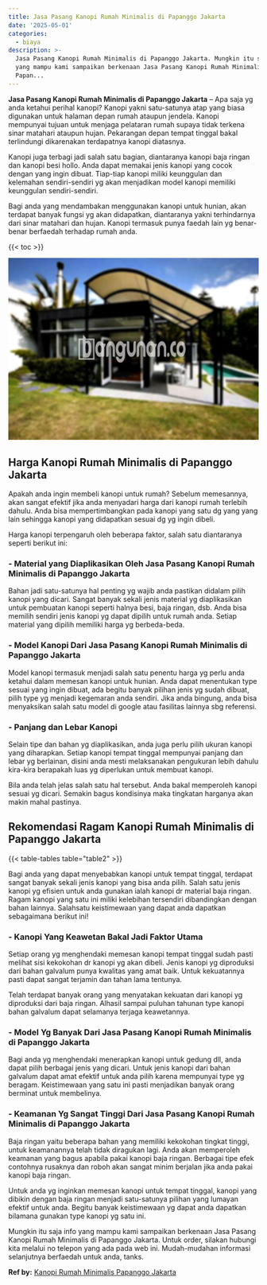 ```yaml
---
title: Jasa Pasang Kanopi Rumah Minimalis di Papanggo Jakarta
date: '2025-05-01'
categories:
  - biaya
description: >-
  Jasa Pasang Kanopi Rumah Minimalis di Papanggo Jakarta. Mungkin itu saja info
  yang mampu kami sampaikan berkenaan Jasa Pasang Kanopi Rumah Minimalis di
  Papan...
---
```


**Jasa Pasang Kanopi Rumah Minimalis di Papanggo Jakarta** – Apa saja yg anda ketahui perihal kanopi? Kanopi yakni satu-satunya atap yang biasa digunakan untuk halaman depan rumah ataupun jendela. Kanopi mempunyai tujuan untuk menjaga pelataran rumah supaya tidak terkena sinar matahari ataupun hujan. Pekarangan depan tempat tinggal bakal terlindungi dikarenakan terdapatnya kanopi diatasnya.

Kanopi juga terbagi jadi salah satu bagian, diantaranya kanopi baja ringan dan kanopi besi hollo. Anda dapat memakai jenis kanopi yang cocok dengan yang ingin dibuat. Tiap-tiap kanopi miliki keunggulan dan kelemahan sendiri-sendiri yg akan menjadikan model kanopi memiliki keunggulan sendiri-sendiri.

Bagi anda yang mendambakan menggunakan kanopi untuk hunian, akan terdapat banyak fungsi yg akan didapatkan, diantaranya yakni terhindarnya dari sinar matahari dan hujan. Kanopi termasuk punya faedah lain yg benar-benar berfaedah terhadap rumah anda.

{{< toc >}}

![Jasa Pasang Kanopi Rumah Minimalis di Papanggo Jakarta](/images/harga-kanopi-minimalis-64.png)

## Harga Kanopi Rumah Minimalis di Papanggo Jakarta

Apakah anda ingin membeli kanopi untuk rumah? Sebelum memesannya, akan sangat efektif jika anda menyadari harga dari kanopi rumah terlebih dahulu. Anda bisa mempertimbangkan pada kanopi yang satu dg yang yang lain sehingga kanopi yang didapatkan sesuai dg yg ingin dibeli.

Harga kanopi terpengaruh oleh beberapa faktor, salah satu diantaranya seperti berikut ini:

### \- Material yang Diaplikasikan Oleh Jasa Pasang Kanopi Rumah Minimalis di Papanggo Jakarta

Bahan jadi satu-satunya hal penting yg wajib anda pastikan didalam pilih kanopi yang dicari. Sangat banyak sekali jenis material yg diaplikasikan untuk pembuatan kanopi seperti halnya besi, baja ringan, dsb. Anda bisa memilih sendiri jenis kanopi yg dapat dipilih untuk rumah anda. Setiap material yang dipilih memiliki harga yg berbeda-beda.

### \- Model Kanopi Dari Jasa Pasang Kanopi Rumah Minimalis di Papanggo Jakarta

Model kanopi termasuk menjadi salah satu penentu harga yg perlu anda ketahui dalam memesan kanopi untuk hunian. Anda dapat menentukan type sesuai yang ingin dibuat, ada begitu banyak pilihan jenis yg sudah dibuat, pilih type yg menjadi kegemaran anda sendiri. Jika anda bingung, anda bisa menyaksikan salah satu model di google atau fasilitas lainnya sbg referensi.

### \- Panjang dan Lebar Kanopi

Selain tipe dan bahan yg diaplikasikan, anda juga perlu pilih ukuran kanopi yang diharapkan. Setiap kanopi tempat tinggal mempunyai panjang dan lebar yg berlainan, disini anda mesti melaksanakan pengukuran lebih dahulu kira-kira berapakah luas yg diperlukan untuk membuat kanopi.

Bila anda telah jelas salah satu hal tersebut. Anda bakal memperoleh kanopi sesuai yg dicari. Semakin bagus kondisinya maka tingkatan harganya akan makin mahal pastinya.

## Rekomendasi Ragam Kanopi Rumah Minimalis di Papanggo Jakarta

{{< table-tables table="table2" >}}

Bagi anda yang dapat menyebabkan kanopi untuk tempat tinggal, terdapat sangat banyak sekali jenis kanopi yang bisa anda pilih. Salah satu jenis kanopi yg efisien untuk anda gunakan ialah kanopi dr material baja ringan. Ragam kanopi yang satu ini miliki kelebihan tersendiri dibandingkan dengan bahan lainnya. Salahsatu keistimewaan yang dapat anda dapatkan sebagaimana berikut ini!

### \- Kanopi Yang Keawetan Bakal Jadi Faktor Utama

Setiap orang yg menghendaki memesan kanopi tempat tinggal sudah pasti melihat sisi kekokohan dr kanopi yg akan dibeli. Jenis kanopi yg diproduksi dari bahan galvalum punya kwalitas yang amat baik. Untuk kekuatannya pasti dapat sangat terjamin dan tahan lama tentunya.

Telah terdapat banyak orang yang menyatakan kekuatan dari kanopi yg diproduksi dari baja ringan. Alhasil sampai puluhan tahunan type kanopi bahan galvalum dapat selamanya terjaga keawetannya.

### \- Model Yg Banyak Dari Jasa Pasang Kanopi Rumah Minimalis di Papanggo Jakarta

Bagi anda yg menghendaki menerapkan kanopi untuk gedung dll, anda dapat pilih berbagai jenis yang dicari. Untuk jenis kanopi dari bahan galvalum dapat amat efektif untuk anda pilih karena mempunyai type yg beragam. Keistimewaan yang satu ini pasti menjadikan banyak orang berminat untuk membelinya.

### \- Keamanan Yg Sangat Tinggi Dari Jasa Pasang Kanopi Rumah Minimalis di Papanggo Jakarta

Baja ringan yaitu beberapa bahan yang memiliki kekokohan tingkat tinggi, untuk keamanannya telah tidak diragukan lagi. Anda akan memperoleh keamanan yang bagus apabila pakai kanopi baja ringan. Berbagai tipe efek contohnya rusaknya dan roboh akan sangat minim berjalan jika anda pakai kanopi baja ringan.

Untuk anda yg inginkan memesan kanopi untuk tempat tinggal, kanopi yang dibikin dengan baja ringan menjadi satu-satunya pilihan yang lumayan efektif untuk anda. Begitu banyak keistimewaan yg dapat anda dapatkan bilamana gunakan type kanopi yg satu ini.

Mungkin itu saja info yang mampu kami sampaikan berkenaan Jasa Pasang Kanopi Rumah Minimalis di Papanggo Jakarta. Untuk order, silakan hubungi kita melalui no telepon yang ada pada web ini. Mudah-mudahan informasi selanjutnya berfaedah untuk anda, tanks.

**Ref by:**  [Kanopi Rumah Minimalis Papanggo Jakarta](https://id.wikipedia.org/wiki/Kanopi)
